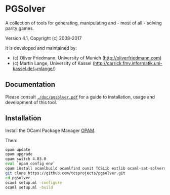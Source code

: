 PGSolver
========

A collection of tools for generating, manipulating and - most of all - solving parity games.

Version 4.1, Copyright (c) 2008-2017

It is developed and maintained by:
- (c) Oliver Friedmann, University of Munich (http://oliverfriedmann.com)
- (c) Martin Lange, University of Kassel (http://carrick.fmv.informatik.uni-kassel.de/~mlange/)


## Documentation

Please consult [```./doc/pgsolver.pdf```](https://github.com/tcsprojects/pgsolver/blob/master/doc/pgsolver.pdf) for a guide to installation, usage and development of this tool.


## Installation

Install the OCaml Package Manager [OPAM](https://opam.ocaml.org).

Then:
```bash	
opam update
opam upgrade
opam switch 4.03.0
eval `opam config env`
opam install ocamlbuild ocamlfind ounit TCSLib extlib ocaml-sat-solvers minisat
git clone https://github.com/tcsprojects/pgsolver.git
cd pgsolver
ocaml setup.ml -configure
ocaml setup.ml -build
```
